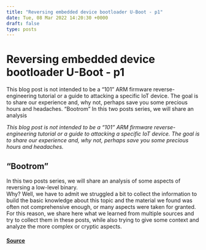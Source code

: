 ```yaml
---
title: "Reversing embedded device bootloader U-Boot - p1"
date: Tue, 08 Mar 2022 14:20:30 +0000
draft: false
type: posts
---
```

# Reversing embedded device bootloader U-Boot - p1





This blog post is not intended to be a &ldquo;101&rdquo; ARM firmware reverse-engineering tutorial or a guide to attacking a specific IoT device. The goal is to share our experience and, why not, perhaps save you some precious hours and headaches. &ldquo;Bootrom&rdquo; In this two posts series, we will share an analysis

_This blog post is not intended to be a “101” ARM firmware reverse-engineering tutorial or a guide to attacking a specific IoT device. The goal is to share our experience and, why not, perhaps save you some precious hours and headaches._

“Bootrom”
---------

In this two posts series, we will share an analysis of some aspects of reversing a low-level binary.  
Why? Well, we have to admit we struggled a bit to collect the information to build the basic knowledge about this topic and the material we found was often not comprehensive enough, or many aspects were taken for granted. For this reason, we share here what we learned from multiple sources and try to collect them in these posts, while also trying to give some context and analyze the more complex or cryptic aspects.

#### [Source](https://www.shielder.com/blog/2022/03/reversing-embedded-device-bootloader-u-boot-p.1/)

